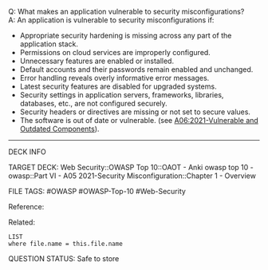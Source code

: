 Q: What makes an application vulnerable to security misconfigurations?  
A: An application is vulnerable to security misconfigurations if:  
- Appropriate security hardening is missing across any part of the application stack.  
- Permissions on cloud services are improperly configured.  
- Unnecessary features are enabled or installed.  
- Default accounts and their passwords remain enabled and unchanged.  
- Error handling reveals overly informative error messages.  
- Latest security features are disabled for upgraded systems.  
- Security settings in application servers, frameworks, libraries, databases, etc., are not configured securely.  
- Security headers or directives are missing or not set to secure values.  
- The software is out of date or vulnerable. (see [A06:2021-Vulnerable and Outdated Components](https://owasp.org/Top10/A06_2021-Vulnerable_and_Outdated_Components/)).
<!--ID: 1697070653067-->

---

DECK INFO

TARGET DECK: Web Security::OWASP Top 10::OAOT - Anki owasp top 10 - owasp::Part VI - A05 2021-Security Misconfiguration::Chapter 1 - Overview

FILE TAGS: #OWASP #OWASP-Top-10 #Web-Security

Reference:

Related:

```dataview
LIST
where file.name = this.file.name
```

QUESTION STATUS: Safe to store